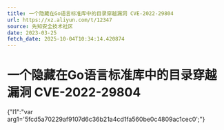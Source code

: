 ```yaml
---
title: 一个隐藏在Go语言标准库中的目录穿越漏洞 CVE-2022-29804
url: https://xz.aliyun.com/t/12347
source: 先知安全技术社区
date: 2023-03-25
fetch_date: 2025-10-04T10:34:14.420874
---
```


# 一个隐藏在Go语言标准库中的目录穿越漏洞 CVE-2022-29804

{"l1":"var arg1='5fcd5a70229af9107d6c36b21a4cd1fa560be0c4809ac1cec0';"}